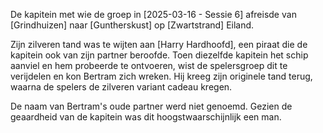 De kapitein met wie de groep in [2025-03-16 - Sessie 6] afreisde van [Grindhuizen] naar [Guntherskust] op [Zwartstrand] Eiland.

Zijn zilveren tand was te wijten aan [Harry Hardhoofd], een piraat die de kapitein ook van zijn partner beroofde. Toen diezelfde kapitein het schip aanviel en hem probeerde te ontvoeren, wist de spelersgroep dit te verijdelen en kon Bertram zich wreken. Hij kreeg zijn originele tand terug, waarna de spelers de zilveren variant cadeau kregen.

De naam van Bertram's oude partner werd niet genoemd. Gezien de geaardheid van de kapitein was dit hoogstwaarschijnlijk een man.